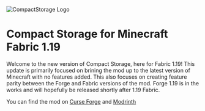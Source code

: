 ![CompactStorage Logo](https://i.imgur.com/QY6VKau.jpg)
# Compact Storage for Minecraft Fabric 1.19
Welcome to the new version of Compact Storage, here for Fabric 1.19! This update is primarily focused
on brining the mod up to the latest version of Minecraft with no features added. This also focuses on creating feature parity
between the Forge and Fabric versions of the mod. Forge 1.19 is in the works and will
hopefully be released shortly after 1.19 Fabric. 

You can find the mod on [Curse Forge](https://www.curseforge.com/minecraft/mc-mods/compactstorage) and [Modrinth](https://modrinth.com/mod/compact_storage)
